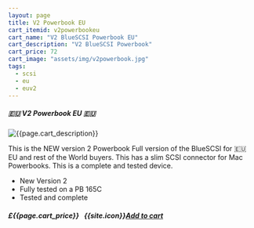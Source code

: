 ```yaml
---
layout: page
title: V2 Powerbook EU
cart_itemid: v2powerbookeu
cart_name: "V2 BlueSCSI Powerbook EU"
cart_description: "V2 BlueSCSI Powerbook"
cart_price: 72
cart_image: "assets/img/v2powerbook.jpg"
tags: 
  - scsi
  - eu
  - euv2
---
```


##### 🇪🇺 V2 Powerbook EU 🇪🇺

![{{page.cart_description}}]({{page.cart_image}})

This is the NEW version 2 Powerbook Full version of the BlueSCSI for 🇪🇺 EU and rest of the World buyers. This has a slim SCSI connector for Mac Powerbooks. This is a complete and tested device.

* New Version 2
* Fully tested on a PB 165C
* Tested and complete

##### £{{page.cart_price}} &nbsp; {{site.icon}}[Add to cart](/cart#{{page.cart_itemid}})